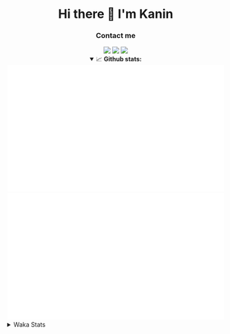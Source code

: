<div align="center">
 <h1>Hi there 👋 I'm Kanin</h1>
 <h3>Contact me</h3>
 <a href="mailto:im@kanin.dev"><img src="https://img.shields.io/badge/gmail-%23D14836.svg?&style=for-the-badge&logo=gmail&logoColor=white"/></a>
 <a href="https://twitter.com/KaninDev"><img src="https://img.shields.io/badge/twitter-%231DA1F2.svg?&style=for-the-badge&logo=twitter&logoColor=white"/></a>
 <a href="https://www.linkedin.com/in/KaninDev"><img src="https://img.shields.io/badge/linkedin-%230077B5.svg?&style=for-the-badge&logo=linkedin&logoColor=white"/></a>
<details open>
  <summary>📈 <b>Github stats:</b></summary>
  <img src="https://github.com/Kanin/Kanin/blob/master/scripts/GitHubStats/generated/overview.svg"/>
  <img src="https://github.com/Kanin/Kanin/blob/master/scripts/GitHubStats/generated/languages.svg"/>
</details>
</div>

<details>
 <summary>Waka Stats</summary>

<!--START_SECTION:waka-->
![Profile Views](http://img.shields.io/badge/Profile%20Views-3-blue)

![Lines of code](https://img.shields.io/badge/From%20Hello%20World%20I%27ve%20Written-30799%20lines%20of%20code-blue)

**🐱 My Github Data** 

> 🏆 70 Contributions in the Year 2021
 > 
> 📦 34.5 kB Used in Github's Storage 
 > 
> 🚫 Not Opted to Hire
 > 
> 📜 8 Public Repositories 
 > 
> 🔑 5 Private Repositories  
 > 
**I'm an Early 🐤** 

```text
🌞 Morning    93 commits     █████░░░░░░░░░░░░░░░░░░░░   20.67% 
🌆 Daytime    141 commits    ███████░░░░░░░░░░░░░░░░░░   31.33% 
🌃 Evening    107 commits    ██████░░░░░░░░░░░░░░░░░░░   23.78% 
🌙 Night      109 commits    ██████░░░░░░░░░░░░░░░░░░░   24.22%

```
📅 **I'm Most Productive on Monday** 

```text
Monday       90 commits     █████░░░░░░░░░░░░░░░░░░░░   20.0% 
Tuesday      49 commits     ██░░░░░░░░░░░░░░░░░░░░░░░   10.89% 
Wednesday    87 commits     ████░░░░░░░░░░░░░░░░░░░░░   19.33% 
Thursday     55 commits     ███░░░░░░░░░░░░░░░░░░░░░░   12.22% 
Friday       47 commits     ██░░░░░░░░░░░░░░░░░░░░░░░   10.44% 
Saturday     50 commits     ██░░░░░░░░░░░░░░░░░░░░░░░   11.11% 
Sunday       72 commits     ████░░░░░░░░░░░░░░░░░░░░░   16.0%

```


📊 **This Week I Spent My Time On** 

```text
⌚︎ Time Zone: America/New_York

💬 Programming Languages: 
Python                   17 hrs 33 mins      █████████████████████░░░░   84.97% 
SCSS                     2 hrs 2 mins        ██░░░░░░░░░░░░░░░░░░░░░░░   9.88% 
YAML                     54 mins             █░░░░░░░░░░░░░░░░░░░░░░░░   4.42% 
SQL                      7 mins              ░░░░░░░░░░░░░░░░░░░░░░░░░   0.58% 
Other                    1 min               ░░░░░░░░░░░░░░░░░░░░░░░░░   0.15%

🔥 Editors: 
PyCharm                  18 hrs 37 mins      ██████████████████████░░░   90.12% 
IntelliJ                 2 hrs 2 mins        ██░░░░░░░░░░░░░░░░░░░░░░░   9.88%

🐱‍💻 Projects: 
CGLS                     18 hrs 6 mins       ██████████████████████░░░   87.58% 
Kanin                    2 hrs 2 mins        ██░░░░░░░░░░░░░░░░░░░░░░░   9.88% 
Naila.py                 31 mins             ░░░░░░░░░░░░░░░░░░░░░░░░░   2.54%

💻 Operating System: 
Linux                    20 hrs 40 mins      █████████████████████████   100.0%

```

**I Mostly Code in Python** 

```text
Python                   20 repos            ███████████████████░░░░░░   76.92% 
JavaScript               3 repos             ███░░░░░░░░░░░░░░░░░░░░░░   11.54% 
Kotlin                   1 repo              █░░░░░░░░░░░░░░░░░░░░░░░░   3.85% 
HTML                     1 repo              █░░░░░░░░░░░░░░░░░░░░░░░░   3.85% 
Java                     1 repo              █░░░░░░░░░░░░░░░░░░░░░░░░   3.85%

```


**Timeline**

![Chart not found](https://raw.githubusercontent.com/Kanin/Kanin/master/charts/bar_graph.png) 


<!--END_SECTION:waka-->
</details>
